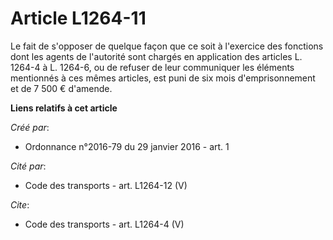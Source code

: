 # Article L1264-11

Le fait de s'opposer de quelque façon que ce soit à l'exercice des fonctions dont les agents de l'autorité sont chargés en
application des articles L. 1264-4 à L. 1264-6, ou de refuser de leur communiquer les éléments mentionnés à ces mêmes
articles, est puni de six mois d'emprisonnement et de 7 500 € d'amende.

**Liens relatifs à cet article**

_Créé par_:

  - Ordonnance n°2016-79 du 29 janvier 2016 - art. 1

_Cité par_:

  - Code des transports - art. L1264-12 (V)

_Cite_:

  - Code des transports - art. L1264-4 (V)
